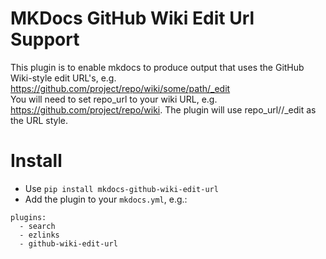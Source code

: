# MKDocs GitHub Wiki Edit Url Support

This plugin is to enable mkdocs to produce output that uses the GitHub Wiki-style edit URL's, e.g. https://github.com/project/repo/wiki/some/path/_edit  
You will need to set repo_url to your wiki URL, e.g. https://github.com/project/repo/wiki. The plugin will use repo_url/<path>/_edit as the URL style.

# Install

- Use `pip install mkdocs-github-wiki-edit-url`
- Add the plugin to your `mkdocs.yml`, e.g.:
``` 
plugins:
  - search
  - ezlinks
  - github-wiki-edit-url
```
